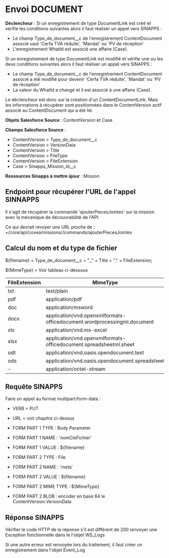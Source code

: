 #  Envoi DOCUMENT

**Déclencheur** : 
Si un enregistrement de type DocumentLink est créé et vérifie les conditions suivantes alors il faut réaliser un appel vers SINAPPS :
- Le champ Type_de_document__c de l'enregistrement ContentDocument associé vaut 'Cerfa TVA réduite', 'Mandat' ou 'PV de réception'
- L'enregistrement WhatId est associé une affaire (Case).

Si un enregistrement de type DocumentLink est modifié et vérifie une ou les deux conditions suivantes alors il faut réaliser un appel vers SINAPPS :
- Le champ Type_de_document__c de l'enregistrement ContentDocument associé a été modifié pour devenir 'Cerfa TVA réduite', 'Mandat' ou 'PV de réception'
- La valeur du WhatId a changé et il est associé à une affaire (Case).

Le déclencheur est donc sur la création d'un ContentDocumentLink. Mais les informations à récupérer sont positionnées dans le ContentVersion actif associé au ContentDocument qui a été lié.

**Objets Salesforce Source** : ContentVersion et Case

**Champs Salesforce Source** : 

- ContentVersion > Type_de_document__c
- ContentVersion > VersionData
- ContentVersion > Title
- ContentVersion > FileType
- ContentVersion > FileExtension
- Case > Sinapps_Mission_Id__c

**Ressources Sinapps à mettre àjour** : Mission

## Endpoint pour récupérer l'URL de l'appel SINNAPPS 
Il s'agit de récupérer la commande 'ajouterPiecesJointes' sur la mission avec la mécanique de découvrabilité de l'API.

Ce qui devrait revoyer une URL proche de : <baseUrl>+/core/api/covea/missions/<missionId>/commands/ajouterPiecesJointes

## Calcul du nom et du type de fichier

${filename} = Type_de_document__c + "_" + Title + "." + FileExtension;

${MimeType} = Voir tableau ci-dessous

| FileExtension | MimeType |
|-----------|----------|
| txt | text/plain |
| pdf | application/pdf |
| doc | application/msword |
| docx | application/vnd.openxmlformats-officedocument.wordprocessingml.document |
| xls | application/vnd.ms-excel |
| xlsx | application/vnd.openxmlformats-officedocument.spreadsheetml.sheet |
| odt | application/vnd.oasis.opendocument.text |
| ods | application/vnd.oasis.opendocument.spreadsheet |
| - | application/octet-stream|

## Requête SINAPPS

Faire un appel au format multipart/form-data :
* VERB = PUT
* URL = voir chapitre ci-dessus

* FORM PART 1 TYPE  : Body Parameter
* FORM PART 1 NAME  : 'nomCleFichier'
* FORM PART 1 VALUE  : ${filename}

* FORM PART 2 TYPE  : File
* FORM PART 2 NAME  : 'meta'
* FORM PART 2 VALUE  : ${filename}
* FORM PART 2 MIME TYPE : ${MimeType}
* FORM PART 2 BLOB  : encoder en base 64 le ContentVersion.VersionData

## Réponse SINAPPS
Vérifier le code HTTP de la réponse s'il est différent de 200 renvoyer une Exception fonctionnelle dans le l'objet WS_Logs

Si une autre erreur est renvoyée lors du traitement, il faut créer un enregistrement dans l'objet Event_Log